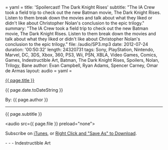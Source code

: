 = yaml =
title: 'Spoilercast! The Dark Knight Rises'
subtitle: "The IA Crew took a field trip to check out the new Batman movie, The Dark Knight Rises. Listen to them break down the movies and talk about what they liked or didn't like about Christopher Nolan's conclusion to the epic trilogy."
summary: "The IA Crew took a field trip to check out the new Batman movie, The Dark Knight Rises. Listen to them break down the movies and talk about what they liked or didn't like about Christopher Nolan's conclusion to the epic trilogy."
file: /audio/SP3.mp3
date: 2012-07-24
duration: '00:50:32'
length: 24320731
tags: Sony, PlayStation, Nintendo, Marvel, DC, 3DS, Xbox, 360, PS3, Wii, PSN, XBLA, Video Games, Comics, Games, Indestructible Art, Batman, The Dark Knight Rises, Spoilers, Nolan, Trilogy, Bane
author: Evan Campbell, Ryan Adams, Spencer Carney, Omar de Armas
layout: audio
= yaml =

<a href="{{ page.url }}" class='postTitleLink'><p class='postTitle'>{{ page.title }}</p></a>
<p class='postPublished'>{{ page.date.toDateString }}</p>
<p class='postAuthor'>By: {{ page.author }}</p>
<hr>
<p class='podcastSummary'>{{ page.subtitle }}</p>

<audio src={{ page.file }} preload="none"></audio>
<p class='subLinks'>Subscribe on <a href='http://bit.ly/iapodcast'>iTunes</a>, or <a href={{ page.file }}>Right Click and "Save As" to Download</a>.</p>
- - -
Indestructible Art